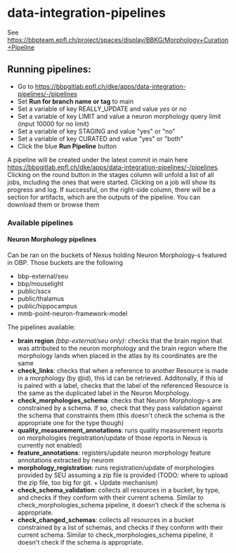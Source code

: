 # data-integration-pipelines

See https://bbpteam.epfl.ch/project/spaces/display/BBKG/Morphology+Curation+Pipeline


## Running pipelines: 
- Go to 
https://bbpgitlab.epfl.ch/dke/apps/data-integration-pipelines/-/pipelines
- Set **Run for branch name or tag** to main
- Set a variable of key REALLY_UPDATE and value *yes* or *no*
- Set a variable of key LIMIT and value a neuron morphology query limit (input 10000 for no limit)
- Set a variable of key STAGING and value "yes" or "no"
- Set a variable of key CURATED and value "yes" or "both"
- Click the blue **Run Pipeline** button


A pipeline will be created under the latest commit in main here https://bbpgitlab.epfl.ch/dke/apps/data-integration-pipelines/-/pipelines.
Clicking on the round button in the stages column will unfold a list of all jobs, including the ones that were started.
Clicking on a job will show its progress and log.
If successful, on the right-side column, there will be a section for artifacts, which are the outputs of the pipeline. 
You can download them or browse them
### Available pipelines
#### Neuron Morphology pipelines 
Can be ran on the buckets of Nexus holding Neuron Morphology-s featured in OBP. Those buckets are the following
- bbp-external/seu 
- bbp/mouselight
- public/sscx
- public/thalamus
- public/hippocampus
- mmb-point-neuron-framework-model

The pipelines available: 
- **brain region** *(bbp-external/seu only)*: checks that the brain region that was attributed to the neuron morphology and the brain region where the morphology lands when placed in the atlas by its coordinates are the same
- **check_links**: checks that when a reference to another Resource is made in a morphology (by @id), this id can be retrieved. Additonally, if this id is paired with a label, checks that the label of the referenced Resource is the same as the duplicated label in the Neuron Morphology.
- **check_morphologies_schema**: checks that Neuron Morphology-s are constrained by a schema. If so, check that they pass validation against the schema that constraints them (this doesn't check the schema is the appropriate one for the type though)
- **quality_measurement_annotations**: runs quality measurement reports on morphologies (registration/update of those reports in Nexus is currently not enabled)
- **feature_annotations**: registers/update neuron morphology feature annotations extracted by neurom
- **morphology_registration**: runs registration/update of morphologies provided by SEU assuming a zip file is provided (TODO: where to upload the zip file, too big for git. + Update mechanism)
- **check_schema_validation**: collects all resources in a bucket, by type, and checks if they conform with their
current schema. Similar to check_morphologies_schema pipeline, it doesn't check if the schema is appropriate.
- **check_changed_schemas**: collects all resources in a bucket constrained by a list of schemas, and checks if they conform with their
current schema. Similar to check_morphologies_schema pipeline, it doesn't check if the schema is appropriate.
